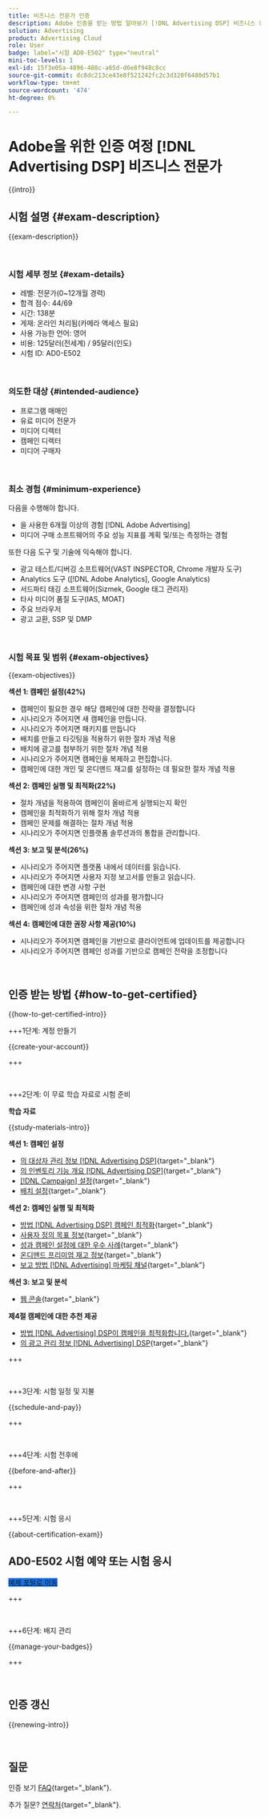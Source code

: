 ```yaml
---
title: 비즈니스 전문가 인증
description: Adobe 인증을 받는 방법 알아보기 [!DNL Advertising DSP] 비즈니스 전문가.
solution: Advertising
product: Advertising Cloud
role: User
badge: label="시험 AD0-E502" type="neutral"
mini-toc-levels: 1
exl-id: 15f3e05a-4896-488c-a65d-d6e8f948c8cc
source-git-commit: dc8dc213ce43e8f521242fc2c3d320f6480d57b1
workflow-type: tm+mt
source-wordcount: '474'
ht-degree: 0%

---
```


# Adobe을 위한 인증 여정 [!DNL Advertising DSP] 비즈니스 전문가

{{intro}}

## 시험 설명 {#exam-description}

{{exam-description}}

<br>

### 시험 세부 정보 {#exam-details}

* 레벨: 전문가(0~12개월 경력)
* 합격 점수: 44/69
* 시간: 138분
* 게재: 온라인 처리됨(카메라 액세스 필요)
* 사용 가능한 언어: 영어
* 비용: 125달러(전세계) / 95달러(인도)
* 시험 ID: AD0-E502

<br>

### 의도한 대상 {#intended-audience}

* 프로그램 매매인
* 유료 미디어 전문가
* 미디어 디렉터
* 캠페인 디렉터
* 미디어 구매자

<br>

### 최소 경험 {#minimum-experience}

다음을 수행해야 합니다.

* 을 사용한 6개월 이상의 경험 [!DNL Adobe Advertising]
* 미디어 구매 소프트웨어의 주요 성능 지표를 계획 및/또는 측정하는 경험

또한 다음 도구 및 기술에 익숙해야 합니다.

* 광고 테스트/디버깅 소프트웨어(VAST INSPECTOR, Chrome 개발자 도구)
* Analytics 도구 ([!DNL Adobe Analytics], Google Analytics)
* 서드파티 태깅 소프트웨어(Sizmek, Google 태그 관리자)
* 타사 미디어 품질 도구(IAS, MOAT)
* 주요 브라우저
* 광고 교환, SSP 및 DMP

<br>

### 시험 목표 및 범위 {#exam-objectives}

{{exam-objectives}}

**섹션 1: 캠페인 설정(42%)**

* 캠페인이 필요한 경우 해당 캠페인에 대한 전략을 결정합니다
* 시나리오가 주어지면 새 캠페인을 만듭니다.
* 시나리오가 주어지면 패키지를 만듭니다
* 배치를 만들고 타깃팅을 적용하기 위한 절차 개념 적용
* 배치에 광고를 첨부하기 위한 절차 개념 적용
* 시나리오가 주어지면 캠페인을 복제하고 편집합니다.
* 캠페인에 대한 개인 및 온디맨드 재고를 설정하는 데 필요한 절차 개념 적용

**섹션 2: 캠페인 실행 및 최적화(22%)**

* 절차 개념을 적용하여 캠페인이 올바르게 실행되는지 확인
* 캠페인을 최적화하기 위해 절차 개념 적용
* 캠페인 문제를 해결하는 절차 개념 적용
* 시나리오가 주어지면 인플랫폼 솔루션과의 통합을 관리합니다.

**섹션 3: 보고 및 분석(26%)**

* 시나리오가 주어지면 플랫폼 내에서 데이터를 읽습니다.
* 시나리오가 주어지면 사용자 지정 보고서를 만들고 읽습니다.
* 캠페인에 대한 변경 사항 구현
* 시나리오가 주어지면 캠페인의 성과를 평가합니다
* 캠페인에 성과 속성을 위한 절차 개념 적용

**섹션 4: 캠페인에 대한 권장 사항 제공(10%)**

* 시나리오가 주어지면 캠페인을 기반으로 클라이언트에 업데이트를 제공합니다
* 시나리오가 주어지면 캠페인 성과를 기반으로 캠페인 전략을 조정합니다

<br>

## 인증 받는 방법 {#how-to-get-certified}

{{how-to-get-certified-intro}}

+++1단계: 계정 만들기

{{create-your-account}}

+++

<br>

+++2단계: 이 무료 학습 자료로 시험 준비

**학습 자료**

{{study-materials-intro}}

**섹션 1: 캠페인 설정**

* [의 대상자 관리 정보 [!DNL Advertising DSP]](https://experienceleague.adobe.com/docs/advertising/dsp/audiences/audience-about.html){target="_blank"}
* [의 인벤토리 기능 개요 [!DNL Advertising DSP]](https://experienceleague.adobe.com/docs/advertising/dsp/inventory/inventory-overview.html){target="_blank"}
* [[!DNL Campaign] 설정](https://experienceleague.adobe.com/docs/advertising/dsp/campaign-management/campaigns/campaign-settings.html){target="_blank"}
* [배치 설정](https://experienceleague.adobe.com/docs/advertising/dsp/campaign-management/placements/placement-settings.html){target="_blank"}

**섹션 2: 캠페인 실행 및 최적화**

* [방법 [!DNL Advertising DSP] 캠페인 최적화](https://experienceleague.adobe.com/docs/advertising/dsp/optimization/optimization-how-dsp-optimizes-campaigns.html){target="_blank"}
* [사용자 정의 목표 정보](https://experienceleague.adobe.com/docs/advertising/dsp/optimization/custom-goals/custom-goal-about.html){target="_blank"}
* [성과 캠페인 설정에 대한 우수 사례](https://experienceleague.adobe.com/docs/advertising/dsp/optimization/campaign-best-practices-performance.html){target="_blank"}
* [온디맨드 프리미엄 재고 정보](https://experienceleague.adobe.com/docs/advertising/dsp/inventory/on-demand/on-demand-inventory-about.html){target="_blank"}
* [보고 방법 [!DNL Advertising] 마케팅 채널](https://experienceleague.adobe.com/docs/analytics-learn/tutorials/integrations/ad-cloud/reporting-with-advertising-cloud-marketing-channels.html){target="_blank"}

**섹션 3: 보고 및 분석**

* [웹 콘솔](https://experienceleague.adobe.com/docs/experience-manager-65/deploying/configuring/web-console.html){target="_blank"}

**제4절 캠페인에 대한 추천 제공**

* [방법 [!DNL Advertising] DSP이 캠페인을 최적화합니다.](https://experienceleague.adobe.com/docs/advertising/dsp/optimization/optimization-how-dsp-optimizes-campaigns.html){target="_blank"}
* [의 광고 관리 정보 [!DNL Advertising] DSP](https://experienceleague.adobe.com/docs/advertising/dsp/campaign-management/ads/ad-about.html){target="_blank"}

+++

<br>

+++3단계: 시험 일정 및 지불

{{schedule-and-pay}}

+++

<br>

+++4단계: 시험 전후에

{{before-and-after}}

+++

<br>

+++5단계: 시험 응시

{{about-certification-exam}}

## AD0-E502 시험 예약 또는 시험 응시

<a href="https://www.certmetrics.com/adobe/candidate/examity_sso.aspx?eid=AD0-E502" target="_blank" class="spectrum-Button spectrum-Button--fill spectrum-Button--accent spectrum-Button--sizeM is-margin-bottom-big-big at-element-click-tracking" style="background-color:#1473E6">

<span class="spectrum-Button-label has-no-wrap">
   예제 포털로 이동
</span>
</a>

+++

<br>

+++6단계: 배지 관리

{{manage-your-badges}}

+++

<br>

## 인증 갱신

{{renewing-intro}}

<br>

## 질문

인증 보기 [FAQ](https://experienceleague.adobe.com/docs/certification/certification/faq.html){target="_blank"}.

추가 질문? [연락처](mailto:certif@adobe.com){target="_blank"}.